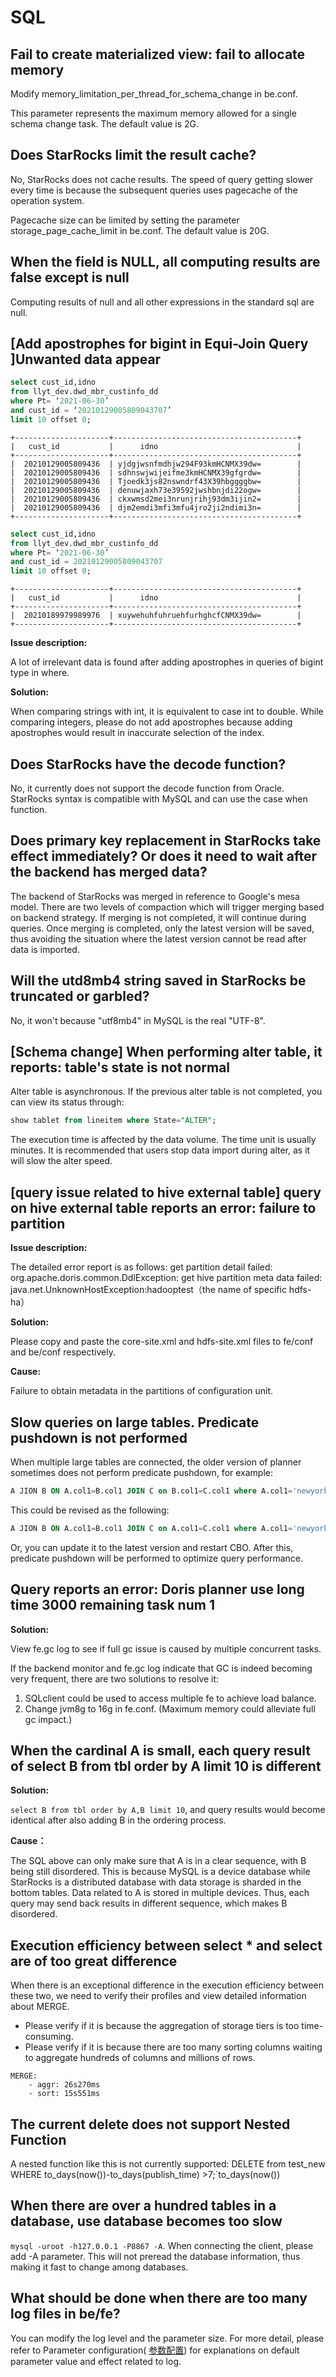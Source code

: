 # SQL

## Fail to create materialized view: fail to allocate memory

Modify memory_limitation_per_thread_for_schema_change in be.conf.

This parameter represents the maximum memory allowed for a single schema change task. The default value is 2G.

## Does StarRocks limit the result cache?

No, StarRocks does not cache results. The speed of query getting slower every time is because the subsequent queries uses pagecache of the operation system.

Pagecache size can be limited by setting the parameter storage_page_cache_limit in be.conf. The default value is 20G.

## When the field is NULL, all computing results are false except is null

Computing results of null and all other expressions in the standard sql are null.

## [Add apostrophes for bigint in Equi-Join Query ]Unwanted data appear

```sql
select cust_id,idno 
from llyt_dev.dwd_mbr_custinfo_dd 
where Pt= ‘2021-06-30’ 
and cust_id = ‘20210129005809043707’ 
limit 10 offset 0;
```

```plain text
+---------------------+-----------------------------------------+
|   cust_id           |      idno                               |
+---------------------+-----------------------------------------+
|  20210129005809436  | yjdgjwsnfmdhjw294F93kmHCNMX39dw=        |
|  20210129005809436  | sdhnswjwijeifme3kmHCNMX39gfgrdw=        |
|  20210129005809436  | Tjoedk3js82nswndrf43X39hbggggbw=        |
|  20210129005809436  | denuwjaxh73e39592jwshbnjdi22ogw=        |
|  20210129005809436  | ckxwmsd2mei3nrunjrihj93dm3ijin2=        |
|  20210129005809436  | djm2emdi3mfi3mfu4jro2ji2ndimi3n=        |
+---------------------+-----------------------------------------+
```

```sql
select cust_id,idno 
from llyt_dev.dwd_mbr_custinfo_dd 
where Pt= ‘2021-06-30’ 
and cust_id = 20210129005809043707 
limit 10 offset 0;
```

```plain text
+---------------------+-----------------------------------------+
|   cust_id           |      idno                               |
+---------------------+-----------------------------------------+
|  20210189979989976  | xuywehuhfuhruehfurhghcfCNMX39dw=        |
+---------------------+-----------------------------------------+
```

**Issue description:**

A lot of irrelevant data is found after adding apostrophes in queries of bigint type in where.

**Solution:**

When comparing strings with int, it is equivalent to case int to double. While comparing integers, please do not add apostrophes because adding apostrophes would result in inaccurate selection of the index.

## Does StarRocks have the decode function?

No, it currently does not support the decode function from Oracle. StarRocks syntax is compatible with MySQL and can use the case when function.

## Does primary key replacement in StarRocks take effect immediately? Or does it need to wait after the backend has merged data?

The backend of StarRocks was merged in reference to Google's mesa model. There are two levels of compaction which will trigger merging based on backend strategy. If merging is not completed, it will continue during queries. Once merging is completed, only the latest version will be saved, thus avoiding the situation where the latest version cannot be read after data is imported.

## Will the utd8mb4 string saved in StarRocks be truncated or garbled?

No, it won't because "utf8mb4" in MySQL is the real "UTF-8".

## [Schema change] When performing alter table, it reports: table's state is not normal

Alter table is asynchronous. If the previous alter table is not completed, you can view its status through:

```sql
show tablet from lineitem where State="ALTER"; 
```

The execution time is affected by the data volume. The time unit is usually minutes. It is recommended that users stop data import during alter, as it will slow the alter speed.

## [query issue related to hive external table] query on hive external table reports an error: failure to partition

**Issue description:**

The detailed error report is as follows: get partition detail failed: org.apache.doris.common.DdlException: get hive partition meta data failed: java.net.UnknownHostException:hadooptest（the name of specific hdfs-ha）

**Solution:**

Please copy and paste the core-site.xml and hdfs-site.xml files to fe/conf and be/conf respectively.

**Cause:**

Failure to obtain metadata in the partitions of configuration unit.

## Slow queries on large tables. Predicate pushdown is not performed

When multiple large tables are connected, the older version of planner sometimes does not perform predicate pushdown, for example:

```sql
A JION B ON A.col1=B.col1 JOIN C on B.col1=C.col1 where A.col1='newyork' ，
```

This could be revised as the following:

```sql
A JION B ON A.col1=B.col1 JOIN C on A.col1=C.col1 where A.col1='newyork'，
```

Or, you can update it to the latest version and restart CBO. After this, predicate pushdown will be performed to optimize query performance.

## Query reports an error: Doris planner use long time 3000 remaining task num 1

**Solution:**

View fe.gc log to see if full gc issue is caused by multiple concurrent tasks.

If the backend monitor and fe.gc log indicate that GC is indeed becoming very frequent, there are two solutions to resolve it:

1. SQLclient could be used to access multiple fe to achieve load balance.
2. Change jvm8g to 16g in fe.conf. (Maximum memory could alleviate full gc impact.)

## When the cardinal A is small, each query result of  select B from tbl order by A limit 10 is different

**Solution:**

`select B from tbl order by A,B limit 10`, and query results would become identical after also adding B in the ordering process.

**Cause：**

The SQL above can only make sure that A is in a clear sequence, with B being still disordered. This is because MySQL is a device database while StarRocks is a distributed database with data storage is sharded in the bottom tables. Data related to A is stored in multiple devices. Thus, each query may send back results in different sequence, which makes B disordered.

## Execution efficiency between select * and select are of too great difference

When there is an exceptional difference in the execution efficiency between these two, we need to verify their profiles and view detailed information about MERGE.

- Please verify if it is because the aggregation of storage tiers is too time-consuming.
- Please verify if it is because there are too many sorting columns waiting to aggregate hundreds of columns and millions of rows.

```plain text
MERGE:
    - aggr: 26s270ms
    - sort: 15s551ms
```

## The current delete does not support Nested Function

A nested function like this is not currently supported: DELETE from test_new WHERE to_days(now())-to_days(publish_time) >7;`to_days(now())

## When there are over a hundred tables in a database, use database becomes too slow

`mysql -uroot -h127.0.0.1 -P8867 -A`. When connecting the client, please add -A parameter. This will not preread the database information, thus making it fast to change among databases.

## What should be done when there are too many log files in be/fe?

You can modify the log level and the parameter size. For more detail, please refer to Parameter configuration( [参数配置](/administration/Configuration.md)) for explanations on default parameter value and effect related to log.
